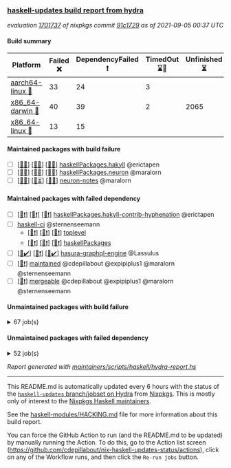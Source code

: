 ### [haskell-updates build report from hydra](https://hydra.nixos.org/jobset/nixpkgs/haskell-updates)
*evaluation [1701737](https://hydra.nixos.org/eval/1701737) of nixpkgs commit [91c1729](https://github.com/NixOS/nixpkgs/commits/91c17290edf2c292527f3d269242ea595fc93575) as of 2021-09-05 00:37 UTC*
#### Build summary

 | Platform | Failed :x: | DependencyFailed :heavy_exclamation_mark: | TimedOut :hourglass::no_entry_sign: | Unfinished :hourglass_flowing_sand: | Success :heavy_check_mark: | 
 | --- | --- | --- | --- | --- | --- | 
 | [aarch64-linux :iphone:](https://hydra.nixos.org/eval/1701737?filter=.aarch64-linux) | 33 | 24 | 3 |  | 6678 | 
 | [x86_64-darwin :apple:](https://hydra.nixos.org/eval/1701737?filter=.x86_64-darwin) | 40 | 39 | 2 | 2065 | 4569 | 
 | [x86_64-linux :penguin:](https://hydra.nixos.org/eval/1701737?filter=.x86_64-linux) | 13 | 15 |  |  | 6752 | 
#### Maintained packages with build failure
- [ ] [[:iphone::x:]](https://hydra.nixos.org/build/151980763) [[:apple::x:]](https://hydra.nixos.org/build/151973816) [[:penguin::x:]](https://hydra.nixos.org/build/151969840) [haskellPackages.hakyll](https://hydra.nixos.org/eval/1701737?filter=haskellPackages.hakyll) @erictapen
- [ ] [[:iphone::x:]](https://hydra.nixos.org/build/151975102) [[:apple::x:]](https://hydra.nixos.org/build/151976582) [[:penguin::x:]](https://hydra.nixos.org/build/151977974) [haskellPackages.neuron](https://hydra.nixos.org/eval/1701737?filter=haskellPackages.neuron) @maralorn
- [ ] [[:iphone::x:]](https://hydra.nixos.org/build/151972844) [[:apple::hourglass_flowing_sand:]](https://hydra.nixos.org/build/151979027) [[:penguin::x:]](https://hydra.nixos.org/build/151976921) [neuron-notes](https://hydra.nixos.org/eval/1701737?filter=neuron-notes) @maralorn
#### Maintained packages with failed dependency
- [ ] [[:iphone::heavy_exclamation_mark:]](https://hydra.nixos.org/build/151973176) [[:apple::heavy_exclamation_mark:]](https://hydra.nixos.org/build/151972825) [[:penguin::heavy_exclamation_mark:]](https://hydra.nixos.org/build/151969800) [haskellPackages.hakyll-contrib-hyphenation](https://hydra.nixos.org/eval/1701737?filter=haskellPackages.hakyll-contrib-hyphenation) @erictapen
- [ ] [haskell-ci](https://hydra.nixos.org/eval/1701737?filter=haskell-ci) @sternenseemann
  - [[:iphone::heavy_exclamation_mark:]](https://hydra.nixos.org/build/151973210) [[:apple::heavy_exclamation_mark:]](https://hydra.nixos.org/build/151972731) [[:penguin::heavy_exclamation_mark:]](https://hydra.nixos.org/build/151971826) [toplevel](https://hydra.nixos.org/eval/1701737?filter=haskell-ci)
  - [[:iphone::heavy_exclamation_mark:]](https://hydra.nixos.org/build/151977061) [[:apple::heavy_exclamation_mark:]](https://hydra.nixos.org/build/151976602) [[:penguin::heavy_exclamation_mark:]](https://hydra.nixos.org/build/151971876) [haskellPackages](https://hydra.nixos.org/eval/1701737?filter=haskellPackages.haskell-ci)
- [ ] [[:iphone::heavy_check_mark:]](https://hydra.nixos.org/build/151976351) [[:apple::heavy_exclamation_mark:]](https://hydra.nixos.org/build/151981319) [[:penguin::heavy_check_mark:]](https://hydra.nixos.org/build/151970010) [hasura-graphql-engine](https://hydra.nixos.org/eval/1701737?filter=hasura-graphql-engine) @Lassulus
- [ ] [[:penguin::heavy_exclamation_mark:]](https://hydra.nixos.org/build/151970798) [maintained](https://hydra.nixos.org/eval/1701737?filter=maintained) @cdepillabout @expipiplus1 @maralorn @sternenseemann
- [ ] [[:penguin::heavy_exclamation_mark:]](https://hydra.nixos.org/build/151972528) [mergeable](https://hydra.nixos.org/eval/1701737?filter=mergeable) @cdepillabout @expipiplus1 @maralorn @sternenseemann
#### Unmaintained packages with build failure
<details><summary>67 job(s) </summary>

- [ ] [[:iphone::x:]](https://hydra.nixos.org/build/151723150) [[:apple::heavy_check_mark:]](https://hydra.nixos.org/build/151731482) [[:penguin::heavy_check_mark:]](https://hydra.nixos.org/build/151717379) [haskellPackages.HsASA](https://hydra.nixos.org/eval/1701737?filter=haskellPackages.HsASA) 
- [ ] [[:iphone::x:]](https://hydra.nixos.org/build/151977145) [[:apple::heavy_check_mark:]](https://hydra.nixos.org/build/151972644) [[:penguin::heavy_check_mark:]](https://hydra.nixos.org/build/151969295) [haskellPackages.OrderedBits](https://hydra.nixos.org/eval/1701737?filter=haskellPackages.OrderedBits) 
- [ ] [[:iphone::x:]](https://hydra.nixos.org/build/151969384) [[:apple::heavy_check_mark:]](https://hydra.nixos.org/build/151970002) [[:penguin::heavy_check_mark:]](https://hydra.nixos.org/build/151972848) [haskellPackages.accelerate-llvm](https://hydra.nixos.org/eval/1701737?filter=haskellPackages.accelerate-llvm) 
- [ ] [[:iphone::x:]](https://hydra.nixos.org/build/151969893) [[:apple::x:]](https://hydra.nixos.org/build/151975017) [[:penguin::x:]](https://hydra.nixos.org/build/151973829) [haskellPackages.cabal-install-parsers](https://hydra.nixos.org/eval/1701737?filter=haskellPackages.cabal-install-parsers) 
- [ ] [[:iphone::x:]](https://hydra.nixos.org/build/151975782) [[:apple::hourglass_flowing_sand:]](https://hydra.nixos.org/build/151975423) [[:penguin::heavy_check_mark:]](https://hydra.nixos.org/build/151977034) [haskellPackages.cdar-mBound](https://hydra.nixos.org/eval/1701737?filter=haskellPackages.cdar-mBound) 
- [ ] [[:iphone::heavy_check_mark:]](https://hydra.nixos.org/build/151717421) [[:apple::x:]](https://hydra.nixos.org/build/151730444) [[:penguin::heavy_check_mark:]](https://hydra.nixos.org/build/151719104) [haskellPackages.chiphunk](https://hydra.nixos.org/eval/1701737?filter=haskellPackages.chiphunk) 
- [ ] [[:iphone::heavy_check_mark:]](https://hydra.nixos.org/build/151970661) [[:apple::x:]](https://hydra.nixos.org/build/151977550) [[:penguin::heavy_check_mark:]](https://hydra.nixos.org/build/151978850) [haskellPackages.di-core](https://hydra.nixos.org/eval/1701737?filter=haskellPackages.di-core) 
- [ ] [[:iphone::heavy_check_mark:]](https://hydra.nixos.org/build/151724586) [[:apple::x:]](https://hydra.nixos.org/build/151715416) [[:penguin::heavy_check_mark:]](https://hydra.nixos.org/build/151723716) [haskellPackages.discount](https://hydra.nixos.org/eval/1701737?filter=haskellPackages.discount) 
- [ ] [[:iphone::heavy_check_mark:]](https://hydra.nixos.org/build/151722308) [[:apple::x:]](https://hydra.nixos.org/build/151717848) [[:penguin::heavy_check_mark:]](https://hydra.nixos.org/build/151715159) [haskellPackages.diskhash](https://hydra.nixos.org/eval/1701737?filter=haskellPackages.diskhash) 
- [ ] [[:iphone::x:]](https://hydra.nixos.org/build/151979155) [[:apple::heavy_check_mark:]](https://hydra.nixos.org/build/151970909) [[:penguin::heavy_check_mark:]](https://hydra.nixos.org/build/151979923) [haskellPackages.dormouse-uri](https://hydra.nixos.org/eval/1701737?filter=haskellPackages.dormouse-uri) 
- [ ] [[:iphone::x:]](https://hydra.nixos.org/build/151719661) [[:apple::x:]](https://hydra.nixos.org/build/151735374) [[:penguin::heavy_check_mark:]](https://hydra.nixos.org/build/151725956) [haskellPackages.easytensor](https://hydra.nixos.org/eval/1701737?filter=haskellPackages.easytensor) 
- [ ] [[:iphone::heavy_check_mark:]](https://hydra.nixos.org/build/151971010) [[:apple::x:]](https://hydra.nixos.org/build/151973397) [[:penguin::heavy_check_mark:]](https://hydra.nixos.org/build/151971340) [haskellPackages.exinst](https://hydra.nixos.org/eval/1701737?filter=haskellPackages.exinst) 
- [ ] [[:iphone::heavy_check_mark:]](https://hydra.nixos.org/build/151730435) [[:apple::x:]](https://hydra.nixos.org/build/151723038) [[:penguin::heavy_check_mark:]](https://hydra.nixos.org/build/151729481) [haskellPackages.float128](https://hydra.nixos.org/eval/1701737?filter=haskellPackages.float128) 
- [ ] [[:iphone::x:]](https://hydra.nixos.org/build/151727007) [[:apple::heavy_check_mark:]](https://hydra.nixos.org/build/151722041) [[:penguin::heavy_check_mark:]](https://hydra.nixos.org/build/151715089) [haskellPackages.freetype2](https://hydra.nixos.org/eval/1701737?filter=haskellPackages.freetype2) 
- [ ] [[:iphone::x:]](https://hydra.nixos.org/build/151978239) [[:apple::x:]](https://hydra.nixos.org/build/151971139) [[:penguin::x:]](https://hydra.nixos.org/build/151979662) [haskellPackages.ghc-bignum-orphans](https://hydra.nixos.org/eval/1701737?filter=haskellPackages.ghc-bignum-orphans) 
- [ ] [[:iphone::heavy_check_mark:]](https://hydra.nixos.org/build/151976880) [[:apple::x:]](https://hydra.nixos.org/build/151972043) [[:penguin::heavy_check_mark:]](https://hydra.nixos.org/build/151975031) [haskellPackages.gi-gdkx11](https://hydra.nixos.org/eval/1701737?filter=haskellPackages.gi-gdkx11) 
- [ ] [[:iphone::x:]](https://hydra.nixos.org/build/151727306) [[:penguin::heavy_check_mark:]](https://hydra.nixos.org/build/151724718) [haskellPackages.gnome-keyring](https://hydra.nixos.org/eval/1701737?filter=haskellPackages.gnome-keyring) 
- [ ] [[:iphone::heavy_check_mark:]](https://hydra.nixos.org/build/151975380) [[:apple::x:]](https://hydra.nixos.org/build/151969843) [[:penguin::heavy_check_mark:]](https://hydra.nixos.org/build/151974103) [haskellPackages.gtk-traymanager](https://hydra.nixos.org/eval/1701737?filter=haskellPackages.gtk-traymanager) 
- [ ] [hadolint](https://hydra.nixos.org/eval/1701737?filter=hadolint) 
  - [[:iphone::x:]](https://hydra.nixos.org/build/151972323) [[:apple::hourglass_flowing_sand:]](https://hydra.nixos.org/build/151978476) [[:penguin::x:]](https://hydra.nixos.org/build/151976740) [toplevel](https://hydra.nixos.org/eval/1701737?filter=hadolint)
  - [[:iphone::x:]](https://hydra.nixos.org/build/151978232) [[:apple::hourglass_flowing_sand:]](https://hydra.nixos.org/build/151979483) [[:penguin::x:]](https://hydra.nixos.org/build/151972718) [haskellPackages](https://hydra.nixos.org/eval/1701737?filter=haskellPackages.hadolint)
- [ ] [[:iphone::heavy_check_mark:]](https://hydra.nixos.org/build/151731730) [[:apple::x:]](https://hydra.nixos.org/build/151732645) [[:penguin::heavy_check_mark:]](https://hydra.nixos.org/build/151719690) [haskellPackages.hamid](https://hydra.nixos.org/eval/1701737?filter=haskellPackages.hamid) 
- [ ] [[:iphone::heavy_check_mark:]](https://hydra.nixos.org/build/151725530) [[:apple::x:]](https://hydra.nixos.org/build/151724884) [[:penguin::heavy_check_mark:]](https://hydra.nixos.org/build/151728947) [haskellPackages.hid](https://hydra.nixos.org/eval/1701737?filter=haskellPackages.hid) 
- [ ] [[:iphone::heavy_check_mark:]](https://hydra.nixos.org/build/151970843) [[:apple::x:]](https://hydra.nixos.org/build/151970936) [[:penguin::heavy_check_mark:]](https://hydra.nixos.org/build/151970616) [haskellPackages.higher-leveldb](https://hydra.nixos.org/eval/1701737?filter=haskellPackages.higher-leveldb) 
- [ ] [[:iphone::heavy_check_mark:]](https://hydra.nixos.org/build/151979195) [[:apple::x:]](https://hydra.nixos.org/build/151972376) [[:penguin::heavy_check_mark:]](https://hydra.nixos.org/build/151972836) [haskellPackages.highlight](https://hydra.nixos.org/eval/1701737?filter=haskellPackages.highlight) 
- [ ] [[:iphone::heavy_check_mark:]](https://hydra.nixos.org/build/151731650) [[:apple::x:]](https://hydra.nixos.org/build/151721565) [[:penguin::heavy_check_mark:]](https://hydra.nixos.org/build/151730119) [haskellPackages.hmidi](https://hydra.nixos.org/eval/1701737?filter=haskellPackages.hmidi) 
- [ ] [[:iphone::x:]](https://hydra.nixos.org/build/151977042) [[:apple::hourglass_flowing_sand:]](https://hydra.nixos.org/build/151977399) [[:penguin::heavy_check_mark:]](https://hydra.nixos.org/build/151976638) [haskellPackages.hq](https://hydra.nixos.org/eval/1701737?filter=haskellPackages.hq) 
- [ ] [[:iphone::heavy_check_mark:]](https://hydra.nixos.org/build/151730025) [[:apple::x:]](https://hydra.nixos.org/build/151733963) [[:penguin::heavy_check_mark:]](https://hydra.nixos.org/build/151718516) [haskellPackages.hsshellscript](https://hydra.nixos.org/eval/1701737?filter=haskellPackages.hsshellscript) 
- [ ] [[:iphone::heavy_check_mark:]](https://hydra.nixos.org/build/151731588) [[:apple::x:]](https://hydra.nixos.org/build/151727903) [[:penguin::heavy_check_mark:]](https://hydra.nixos.org/build/151734139) [haskellPackages.hssourceinfo](https://hydra.nixos.org/eval/1701737?filter=haskellPackages.hssourceinfo) 
- [ ] [[:iphone::heavy_check_mark:]](https://hydra.nixos.org/build/151730332) [[:apple::x:]](https://hydra.nixos.org/build/151718342) [[:penguin::heavy_check_mark:]](https://hydra.nixos.org/build/151718449) [haskellPackages.huckleberry](https://hydra.nixos.org/eval/1701737?filter=haskellPackages.huckleberry) 
- [ ] [[:iphone::heavy_check_mark:]](https://hydra.nixos.org/build/151720909) [[:apple::x:]](https://hydra.nixos.org/build/151722888) [[:penguin::heavy_check_mark:]](https://hydra.nixos.org/build/151715932) [haskellPackages.keep-alive](https://hydra.nixos.org/eval/1701737?filter=haskellPackages.keep-alive) 
- [ ] [[:iphone::x:]](https://hydra.nixos.org/build/151978540) [[:apple::hourglass_flowing_sand:]](https://hydra.nixos.org/build/151972991) [[:penguin::x:]](https://hydra.nixos.org/build/151969404) [haskellPackages.kubernetes-client](https://hydra.nixos.org/eval/1701737?filter=haskellPackages.kubernetes-client) 
- [ ] [[:iphone::x:]](https://hydra.nixos.org/build/151975315) [[:apple::hourglass_flowing_sand:]](https://hydra.nixos.org/build/151978798) [[:penguin::x:]](https://hydra.nixos.org/build/151979860) [haskellPackages.lazify](https://hydra.nixos.org/eval/1701737?filter=haskellPackages.lazify) 
- [ ] [[:iphone::x:]](https://hydra.nixos.org/build/151734395) [[:apple::heavy_check_mark:]](https://hydra.nixos.org/build/151731771) [[:penguin::heavy_check_mark:]](https://hydra.nixos.org/build/151722294) [haskellPackages.libBF](https://hydra.nixos.org/eval/1701737?filter=haskellPackages.libBF) 
- [ ] [[:iphone::x:]](https://hydra.nixos.org/build/151721890) [[:apple::heavy_check_mark:]](https://hydra.nixos.org/build/151717720) [[:penguin::heavy_check_mark:]](https://hydra.nixos.org/build/151715215) [haskellPackages.long-double](https://hydra.nixos.org/eval/1701737?filter=haskellPackages.long-double) 
- [ ] [[:iphone::heavy_check_mark:]](https://hydra.nixos.org/build/151981058) [[:apple::x:]](https://hydra.nixos.org/build/151971551) [[:penguin::heavy_check_mark:]](https://hydra.nixos.org/build/151971971) [haskellPackages.mediawiki2latex](https://hydra.nixos.org/eval/1701737?filter=haskellPackages.mediawiki2latex) 
- [ ] [[:iphone::heavy_check_mark:]](https://hydra.nixos.org/build/151973124) [[:apple::x:]](https://hydra.nixos.org/build/151972400) [[:penguin::heavy_check_mark:]](https://hydra.nixos.org/build/151974760) [haskellPackages.mercury-api](https://hydra.nixos.org/eval/1701737?filter=haskellPackages.mercury-api) 
- [ ] [[:iphone::x:]](https://hydra.nixos.org/build/151972925) [[:apple::hourglass_flowing_sand:]](https://hydra.nixos.org/build/151977222) [[:penguin::x:]](https://hydra.nixos.org/build/151975298) [haskellPackages.monus-weighted-search](https://hydra.nixos.org/eval/1701737?filter=haskellPackages.monus-weighted-search) 
- [ ] [[:iphone::heavy_check_mark:]](https://hydra.nixos.org/build/151732196) [[:apple::x:]](https://hydra.nixos.org/build/151725784) [[:penguin::heavy_check_mark:]](https://hydra.nixos.org/build/151731126) [haskellPackages.nano-cryptr](https://hydra.nixos.org/eval/1701737?filter=haskellPackages.nano-cryptr) 
- [ ] [[:iphone::x:]](https://hydra.nixos.org/build/151973182) [[:apple::hourglass_flowing_sand:]](https://hydra.nixos.org/build/151977911) [[:penguin::x:]](https://hydra.nixos.org/build/151969594) [haskellPackages.nanovg-simple](https://hydra.nixos.org/eval/1701737?filter=haskellPackages.nanovg-simple) 
- [ ] [[:iphone::x:]](https://hydra.nixos.org/build/151979994) [[:apple::heavy_check_mark:]](https://hydra.nixos.org/build/151980460) [[:penguin::heavy_check_mark:]](https://hydra.nixos.org/build/151974622) [haskellPackages.nlopt-haskell](https://hydra.nixos.org/eval/1701737?filter=haskellPackages.nlopt-haskell) 
- [ ] [[:iphone::heavy_check_mark:]](https://hydra.nixos.org/build/151975835) [[:apple::x:]](https://hydra.nixos.org/build/151980894) [[:penguin::heavy_check_mark:]](https://hydra.nixos.org/build/151980812) [haskellPackages.opencv](https://hydra.nixos.org/eval/1701737?filter=haskellPackages.opencv) 
- [ ] [[:iphone::x:]](https://hydra.nixos.org/build/151978749) [[:apple::hourglass_flowing_sand:]](https://hydra.nixos.org/build/151978891) [[:penguin::x:]](https://hydra.nixos.org/build/151978132) [haskellPackages.phonetic-languages-plus](https://hydra.nixos.org/eval/1701737?filter=haskellPackages.phonetic-languages-plus) 
- [ ] [[:iphone::x:]](https://hydra.nixos.org/build/151977152) [[:apple::hourglass_flowing_sand:]](https://hydra.nixos.org/build/151980270) [[:penguin::x:]](https://hydra.nixos.org/build/151974854) [haskellPackages.phonetic-languages-ukrainian-array](https://hydra.nixos.org/eval/1701737?filter=haskellPackages.phonetic-languages-ukrainian-array) 
- [ ] [[:iphone::x:]](https://hydra.nixos.org/build/151717765) [[:apple::heavy_check_mark:]](https://hydra.nixos.org/build/151718317) [[:penguin::heavy_check_mark:]](https://hydra.nixos.org/build/151717284) [haskellPackages.picosat](https://hydra.nixos.org/eval/1701737?filter=haskellPackages.picosat) 
- [ ] [[:iphone::x:]](https://hydra.nixos.org/build/151974046) [[:apple::hourglass_flowing_sand:]](https://hydra.nixos.org/build/151979706) [[:penguin::heavy_check_mark:]](https://hydra.nixos.org/build/151980242) [haskellPackages.poker](https://hydra.nixos.org/eval/1701737?filter=haskellPackages.poker) 
- [ ] [[:iphone::heavy_check_mark:]](https://hydra.nixos.org/build/151976179) [[:apple::x:]](https://hydra.nixos.org/build/151969700) [[:penguin::heavy_check_mark:]](https://hydra.nixos.org/build/151970302) [haskellPackages.posix-socket](https://hydra.nixos.org/eval/1701737?filter=haskellPackages.posix-socket) 
- [ ] [[:iphone::heavy_check_mark:]](https://hydra.nixos.org/build/151721148) [[:apple::x:]](https://hydra.nixos.org/build/151726103) [[:penguin::heavy_check_mark:]](https://hydra.nixos.org/build/151731334) [haskellPackages.posix-timer](https://hydra.nixos.org/eval/1701737?filter=haskellPackages.posix-timer) 
- [ ] [[:iphone::heavy_check_mark:]](https://hydra.nixos.org/build/151722804) [[:apple::x:]](https://hydra.nixos.org/build/151728692) [[:penguin::heavy_check_mark:]](https://hydra.nixos.org/build/151720773) [haskellPackages.pthread](https://hydra.nixos.org/eval/1701737?filter=haskellPackages.pthread) 
- [ ] [[:iphone::x:]](https://hydra.nixos.org/build/151980923) [[:apple::hourglass_flowing_sand:]](https://hydra.nixos.org/build/151975807) [[:penguin::heavy_check_mark:]](https://hydra.nixos.org/build/151977182) [haskellPackages.ptr-poker](https://hydra.nixos.org/eval/1701737?filter=haskellPackages.ptr-poker) 
- [ ] [[:iphone::heavy_check_mark:]](https://hydra.nixos.org/build/151733838) [[:apple::x:]](https://hydra.nixos.org/build/151720401) [[:penguin::heavy_check_mark:]](https://hydra.nixos.org/build/151727935) [haskellPackages.sdp](https://hydra.nixos.org/eval/1701737?filter=haskellPackages.sdp) 
- [ ] [[:iphone::heavy_check_mark:]](https://hydra.nixos.org/build/151716733) [[:apple::x:]](https://hydra.nixos.org/build/151724083) [[:penguin::heavy_check_mark:]](https://hydra.nixos.org/build/151731829) [haskellPackages.select](https://hydra.nixos.org/eval/1701737?filter=haskellPackages.select) 
- [ ] [[:iphone::heavy_check_mark:]](https://hydra.nixos.org/build/151722023) [[:apple::x:]](https://hydra.nixos.org/build/151725640) [[:penguin::heavy_check_mark:]](https://hydra.nixos.org/build/151721209) [haskellPackages.shared-memory](https://hydra.nixos.org/eval/1701737?filter=haskellPackages.shared-memory) 
- [ ] [[:iphone::x:]](https://hydra.nixos.org/build/151724291) [[:apple::heavy_check_mark:]](https://hydra.nixos.org/build/151730287) [[:penguin::heavy_check_mark:]](https://hydra.nixos.org/build/151725543) [haskellPackages.stm-queue](https://hydra.nixos.org/eval/1701737?filter=haskellPackages.stm-queue) 
- [ ] [[:iphone::heavy_check_mark:]](https://hydra.nixos.org/build/151718182) [[:apple::x:]](https://hydra.nixos.org/build/151734484) [[:penguin::heavy_check_mark:]](https://hydra.nixos.org/build/151722691) [haskellPackages.sysinfo](https://hydra.nixos.org/eval/1701737?filter=haskellPackages.sysinfo) 
- [ ] [[:iphone::heavy_check_mark:]](https://hydra.nixos.org/build/151978095) [[:apple::x:]](https://hydra.nixos.org/build/151972473) [[:penguin::heavy_check_mark:]](https://hydra.nixos.org/build/151970269) [haskellPackages.thyme](https://hydra.nixos.org/eval/1701737?filter=haskellPackages.thyme) 
- [ ] [[:iphone::x:]](https://hydra.nixos.org/build/151978179) [[:apple::heavy_check_mark:]](https://hydra.nixos.org/build/151978149) [[:penguin::heavy_check_mark:]](https://hydra.nixos.org/build/151980972) [haskellPackages.type-natural](https://hydra.nixos.org/eval/1701737?filter=haskellPackages.type-natural) 
- [ ] [[:iphone::heavy_check_mark:]](https://hydra.nixos.org/build/151972227) [[:apple::x:]](https://hydra.nixos.org/build/151973392) [[:penguin::heavy_check_mark:]](https://hydra.nixos.org/build/151980864) [haskellPackages.tz](https://hydra.nixos.org/eval/1701737?filter=haskellPackages.tz) 
- [ ] [[:iphone::x:]](https://hydra.nixos.org/build/151726243) [[:apple::heavy_check_mark:]](https://hydra.nixos.org/build/151732370) [[:penguin::heavy_check_mark:]](https://hydra.nixos.org/build/151715865) [haskellPackages.unicode-properties](https://hydra.nixos.org/eval/1701737?filter=haskellPackages.unicode-properties) 
- [ ] [[:iphone::x:]](https://hydra.nixos.org/build/151974275) [[:apple::hourglass_flowing_sand:]](https://hydra.nixos.org/build/151975907) [[:penguin::x:]](https://hydra.nixos.org/build/151970359) [haskellPackages.wgpu-hs](https://hydra.nixos.org/eval/1701737?filter=haskellPackages.wgpu-hs) 
- [ ] [[:iphone::x:]](https://hydra.nixos.org/build/151730218) [[:apple::heavy_check_mark:]](https://hydra.nixos.org/build/151734842) [[:penguin::heavy_check_mark:]](https://hydra.nixos.org/build/151725675) [haskellPackages.wiringPi](https://hydra.nixos.org/eval/1701737?filter=haskellPackages.wiringPi) 
- [ ] [[:iphone::heavy_check_mark:]](https://hydra.nixos.org/build/151728215) [[:apple::x:]](https://hydra.nixos.org/build/151728055) [[:penguin::heavy_check_mark:]](https://hydra.nixos.org/build/151718500) [tests.haskell.writers](https://hydra.nixos.org/eval/1701737?filter=tests.haskell.writers) 
- [ ] [[:iphone::x:]](https://hydra.nixos.org/build/151976297) [[:apple::hourglass_flowing_sand:]](https://hydra.nixos.org/build/151972915) [[:penguin::heavy_check_mark:]](https://hydra.nixos.org/build/151970111) [haskellPackages.x86-64bit](https://hydra.nixos.org/eval/1701737?filter=haskellPackages.x86-64bit) 
- [ ] [[:iphone::heavy_check_mark:]](https://hydra.nixos.org/build/151726806) [[:apple::x:]](https://hydra.nixos.org/build/151718927) [[:penguin::heavy_check_mark:]](https://hydra.nixos.org/build/151717638) [haskellPackages.xmonad-utils](https://hydra.nixos.org/eval/1701737?filter=haskellPackages.xmonad-utils) 
- [ ] [[:iphone::heavy_check_mark:]](https://hydra.nixos.org/build/151723111) [[:apple::x:]](https://hydra.nixos.org/build/151731162) [[:penguin::heavy_check_mark:]](https://hydra.nixos.org/build/151734781) [haskellPackages.yoga](https://hydra.nixos.org/eval/1701737?filter=haskellPackages.yoga) 
- [ ] [[:iphone::heavy_check_mark:]](https://hydra.nixos.org/build/151725271) [[:apple::x:]](https://hydra.nixos.org/build/151727468) [[:penguin::heavy_check_mark:]](https://hydra.nixos.org/build/151723906) [haskellPackages.zot](https://hydra.nixos.org/eval/1701737?filter=haskellPackages.zot) 
- [ ] [[:iphone::heavy_check_mark:]](https://hydra.nixos.org/build/151731820) [[:apple::x:]](https://hydra.nixos.org/build/151720934) [[:penguin::heavy_check_mark:]](https://hydra.nixos.org/build/151731961) [haskellPackages.zxcvbn-c](https://hydra.nixos.org/eval/1701737?filter=haskellPackages.zxcvbn-c) 
</details>

#### Unmaintained packages with failed dependency
<details><summary>52 job(s) </summary>

- [ ] [[:iphone::heavy_exclamation_mark:]](https://hydra.nixos.org/build/151976218) [[:apple::heavy_check_mark:]](https://hydra.nixos.org/build/151971399) [[:penguin::heavy_check_mark:]](https://hydra.nixos.org/build/151973075) [haskellPackages.PrimitiveArray](https://hydra.nixos.org/eval/1701737?filter=haskellPackages.PrimitiveArray) 
- [ ] [[:iphone::heavy_check_mark:]](https://hydra.nixos.org/build/151977422) [[:apple::heavy_exclamation_mark:]](https://hydra.nixos.org/build/151970216) [[:penguin::heavy_check_mark:]](https://hydra.nixos.org/build/151979268) [haskellPackages.antiope-es](https://hydra.nixos.org/eval/1701737?filter=haskellPackages.antiope-es) 
- [ ] [[:iphone::heavy_check_mark:]](https://hydra.nixos.org/build/151978815) [[:apple::heavy_exclamation_mark:]](https://hydra.nixos.org/build/151979343) [[:penguin::heavy_check_mark:]](https://hydra.nixos.org/build/151980921) [haskellPackages.di](https://hydra.nixos.org/eval/1701737?filter=haskellPackages.di) 
- [ ] [[:iphone::heavy_check_mark:]](https://hydra.nixos.org/build/151972119) [[:apple::heavy_exclamation_mark:]](https://hydra.nixos.org/build/151973335) [[:penguin::heavy_check_mark:]](https://hydra.nixos.org/build/151972267) [haskellPackages.di-df1](https://hydra.nixos.org/eval/1701737?filter=haskellPackages.di-df1) 
- [ ] [[:iphone::heavy_check_mark:]](https://hydra.nixos.org/build/151976403) [[:apple::heavy_exclamation_mark:]](https://hydra.nixos.org/build/151969531) [[:penguin::heavy_check_mark:]](https://hydra.nixos.org/build/151975800) [haskellPackages.di-handle](https://hydra.nixos.org/eval/1701737?filter=haskellPackages.di-handle) 
- [ ] [[:iphone::heavy_check_mark:]](https://hydra.nixos.org/build/151976595) [[:apple::heavy_exclamation_mark:]](https://hydra.nixos.org/build/151974573) [[:penguin::heavy_check_mark:]](https://hydra.nixos.org/build/151969665) [haskellPackages.di-monad](https://hydra.nixos.org/eval/1701737?filter=haskellPackages.di-monad) 
- [ ] [[:iphone::heavy_exclamation_mark:]](https://hydra.nixos.org/build/151973594) [[:apple::hourglass_flowing_sand:]](https://hydra.nixos.org/build/151973147) [[:penguin::heavy_check_mark:]](https://hydra.nixos.org/build/151979342) [haskellPackages.dormouse-client](https://hydra.nixos.org/eval/1701737?filter=haskellPackages.dormouse-client) 
- [ ] [[:iphone::heavy_exclamation_mark:]](https://hydra.nixos.org/build/151716478) [[:apple::heavy_exclamation_mark:]](https://hydra.nixos.org/build/151719950) [[:penguin::heavy_check_mark:]](https://hydra.nixos.org/build/151728138) [haskellPackages.easytensor-vulkan](https://hydra.nixos.org/eval/1701737?filter=haskellPackages.easytensor-vulkan) 
- [ ] [[:iphone::heavy_check_mark:]](https://hydra.nixos.org/build/151979510) [[:apple::heavy_exclamation_mark:]](https://hydra.nixos.org/build/151976298) [[:penguin::heavy_check_mark:]](https://hydra.nixos.org/build/151975547) [haskellPackages.exinst-aeson](https://hydra.nixos.org/eval/1701737?filter=haskellPackages.exinst-aeson) 
- [ ] [[:iphone::heavy_check_mark:]](https://hydra.nixos.org/build/151980618) [[:apple::heavy_exclamation_mark:]](https://hydra.nixos.org/build/151980660) [[:penguin::heavy_check_mark:]](https://hydra.nixos.org/build/151973595) [haskellPackages.exinst-bytes](https://hydra.nixos.org/eval/1701737?filter=haskellPackages.exinst-bytes) 
- [ ] [[:iphone::heavy_check_mark:]](https://hydra.nixos.org/build/151972481) [[:apple::heavy_exclamation_mark:]](https://hydra.nixos.org/build/151977737) [[:penguin::heavy_check_mark:]](https://hydra.nixos.org/build/151981201) [haskellPackages.exinst-cereal](https://hydra.nixos.org/eval/1701737?filter=haskellPackages.exinst-cereal) 
- [ ] [[:iphone::heavy_check_mark:]](https://hydra.nixos.org/build/151979327) [[:apple::heavy_exclamation_mark:]](https://hydra.nixos.org/build/151972595) [[:penguin::heavy_check_mark:]](https://hydra.nixos.org/build/151979405) [haskellPackages.exinst-serialise](https://hydra.nixos.org/eval/1701737?filter=haskellPackages.exinst-serialise) 
- [ ] [[:iphone::heavy_check_mark:]](https://hydra.nixos.org/build/151976711) [[:apple::heavy_exclamation_mark:]](https://hydra.nixos.org/build/151976239) [[:penguin::heavy_check_mark:]](https://hydra.nixos.org/build/151980015) [haskellPackages.fastparser](https://hydra.nixos.org/eval/1701737?filter=haskellPackages.fastparser) 
- [ ] [[:iphone::heavy_exclamation_mark:]](https://hydra.nixos.org/build/151980390) [[:apple::heavy_exclamation_mark:]](https://hydra.nixos.org/build/151969549) [[:penguin::heavy_exclamation_mark:]](https://hydra.nixos.org/build/151972859) [haskellPackages.hakyll-alectryon](https://hydra.nixos.org/eval/1701737?filter=haskellPackages.hakyll-alectryon) 
- [ ] [[:iphone::heavy_exclamation_mark:]](https://hydra.nixos.org/build/151977265) [[:apple::heavy_exclamation_mark:]](https://hydra.nixos.org/build/151974467) [[:penguin::heavy_exclamation_mark:]](https://hydra.nixos.org/build/151979174) [haskellPackages.hakyll-favicon](https://hydra.nixos.org/eval/1701737?filter=haskellPackages.hakyll-favicon) 
- [ ] [[:iphone::heavy_exclamation_mark:]](https://hydra.nixos.org/build/151971257) [[:apple::heavy_exclamation_mark:]](https://hydra.nixos.org/build/151975290) [[:penguin::heavy_exclamation_mark:]](https://hydra.nixos.org/build/151972769) [haskellPackages.hakyll-filestore](https://hydra.nixos.org/eval/1701737?filter=haskellPackages.hakyll-filestore) 
- [ ] [[:iphone::heavy_exclamation_mark:]](https://hydra.nixos.org/build/151971725) [[:apple::heavy_exclamation_mark:]](https://hydra.nixos.org/build/151975828) [[:penguin::heavy_exclamation_mark:]](https://hydra.nixos.org/build/151978285) [haskellPackages.hakyll-images](https://hydra.nixos.org/eval/1701737?filter=haskellPackages.hakyll-images) 
- [ ] [[:iphone::heavy_exclamation_mark:]](https://hydra.nixos.org/build/151981174) [[:apple::heavy_exclamation_mark:]](https://hydra.nixos.org/build/151978561) [[:penguin::heavy_exclamation_mark:]](https://hydra.nixos.org/build/151978301) [haskellPackages.hakyll-sass](https://hydra.nixos.org/eval/1701737?filter=haskellPackages.hakyll-sass) 
- [ ] [[:iphone::heavy_exclamation_mark:]](https://hydra.nixos.org/build/151975209) [[:apple::heavy_exclamation_mark:]](https://hydra.nixos.org/build/151971558) [[:penguin::heavy_exclamation_mark:]](https://hydra.nixos.org/build/151974754) [haskellPackages.hakyll-shakespeare](https://hydra.nixos.org/eval/1701737?filter=haskellPackages.hakyll-shakespeare) 
- [ ] [[:iphone::heavy_exclamation_mark:]](https://hydra.nixos.org/build/151977613) [[:apple::heavy_check_mark:]](https://hydra.nixos.org/build/151969737) [[:penguin::heavy_check_mark:]](https://hydra.nixos.org/build/151969391) [haskellPackages.hmatrix-nlopt](https://hydra.nixos.org/eval/1701737?filter=haskellPackages.hmatrix-nlopt) 
- [ ] [[:iphone::heavy_exclamation_mark:]](https://hydra.nixos.org/build/151971298) [[:apple::hourglass_flowing_sand:]](https://hydra.nixos.org/build/151973065) [[:penguin::heavy_check_mark:]](https://hydra.nixos.org/build/151970976) [haskellPackages.jsonifier](https://hydra.nixos.org/eval/1701737?filter=haskellPackages.jsonifier) 
- [ ] [[:iphone::heavy_check_mark:]](https://hydra.nixos.org/build/151972997) [[:apple::heavy_exclamation_mark:]](https://hydra.nixos.org/build/151976566) [[:penguin::heavy_check_mark:]](https://hydra.nixos.org/build/151978752) [haskellPackages.keenser](https://hydra.nixos.org/eval/1701737?filter=haskellPackages.keenser) 
- [ ] [[:iphone::heavy_check_mark:]](https://hydra.nixos.org/build/151981103) [[:apple::heavy_exclamation_mark:]](https://hydra.nixos.org/build/151969351) [[:penguin::heavy_check_mark:]](https://hydra.nixos.org/build/151969457) [haskellPackages.moto](https://hydra.nixos.org/eval/1701737?filter=haskellPackages.moto) 
- [ ] [[:iphone::heavy_check_mark:]](https://hydra.nixos.org/build/151971745) [[:apple::heavy_exclamation_mark:]](https://hydra.nixos.org/build/151970354) [[:penguin::heavy_check_mark:]](https://hydra.nixos.org/build/151978844) [haskellPackages.opencv-extra](https://hydra.nixos.org/eval/1701737?filter=haskellPackages.opencv-extra) 
- [ ] [[:iphone::heavy_exclamation_mark:]](https://hydra.nixos.org/build/151981041) [[:apple::hourglass_flowing_sand:]](https://hydra.nixos.org/build/151972932) [[:penguin::heavy_check_mark:]](https://hydra.nixos.org/build/151981154) [haskellPackages.opentelemetry-extra](https://hydra.nixos.org/eval/1701737?filter=haskellPackages.opentelemetry-extra) 
- [ ] [[:iphone::heavy_exclamation_mark:]](https://hydra.nixos.org/build/151971534) [[:apple::hourglass_flowing_sand:]](https://hydra.nixos.org/build/151979689) [[:penguin::heavy_check_mark:]](https://hydra.nixos.org/build/151977987) [haskellPackages.opentelemetry-lightstep](https://hydra.nixos.org/eval/1701737?filter=haskellPackages.opentelemetry-lightstep) 
- [ ] [[:iphone::heavy_check_mark:]](https://hydra.nixos.org/build/151972386) [[:apple::heavy_exclamation_mark:]](https://hydra.nixos.org/build/151976407) [[:penguin::heavy_check_mark:]](https://hydra.nixos.org/build/151976534) [haskellPackages.orgmode-parse](https://hydra.nixos.org/eval/1701737?filter=haskellPackages.orgmode-parse) 
- [ ] [[:iphone::heavy_check_mark:]](https://hydra.nixos.org/build/151978249) [[:apple::heavy_exclamation_mark:]](https://hydra.nixos.org/build/151974556) [[:penguin::heavy_check_mark:]](https://hydra.nixos.org/build/151971598) [haskellPackages.orgstat](https://hydra.nixos.org/eval/1701737?filter=haskellPackages.orgstat) 
- [ ] [[:iphone::heavy_exclamation_mark:]](https://hydra.nixos.org/build/151977678) [[:apple::hourglass_flowing_sand:]](https://hydra.nixos.org/build/151980743) [[:penguin::heavy_exclamation_mark:]](https://hydra.nixos.org/build/151976318) [haskellPackages.phonetic-languages-general](https://hydra.nixos.org/eval/1701737?filter=haskellPackages.phonetic-languages-general) 
- [ ] [[:iphone::heavy_exclamation_mark:]](https://hydra.nixos.org/build/151979321) [[:apple::hourglass_flowing_sand:]](https://hydra.nixos.org/build/151979281) [[:penguin::heavy_exclamation_mark:]](https://hydra.nixos.org/build/151975646) [haskellPackages.phonetic-languages-simplified-examples-array](https://hydra.nixos.org/eval/1701737?filter=haskellPackages.phonetic-languages-simplified-examples-array) 
- [ ] [[:iphone::heavy_exclamation_mark:]](https://hydra.nixos.org/build/151980916) [[:apple::hourglass_flowing_sand:]](https://hydra.nixos.org/build/151976963) [[:penguin::heavy_exclamation_mark:]](https://hydra.nixos.org/build/151977675) [haskellPackages.phonetic-languages-simplified-examples-common](https://hydra.nixos.org/eval/1701737?filter=haskellPackages.phonetic-languages-simplified-examples-common) 
- [ ] [[:iphone::heavy_exclamation_mark:]](https://hydra.nixos.org/build/151976885) [[:apple::hourglass_flowing_sand:]](https://hydra.nixos.org/build/151972713) [[:penguin::heavy_exclamation_mark:]](https://hydra.nixos.org/build/151978847) [haskellPackages.phonetic-languages-simplified-generalized-examples-array](https://hydra.nixos.org/eval/1701737?filter=haskellPackages.phonetic-languages-simplified-generalized-examples-array) 
- [ ] [[:iphone::heavy_check_mark:]](https://hydra.nixos.org/build/151974831) [[:apple::heavy_exclamation_mark:]](https://hydra.nixos.org/build/151971173) [[:penguin::heavy_check_mark:]](https://hydra.nixos.org/build/151970860) [haskellPackages.postgresql-replicant](https://hydra.nixos.org/eval/1701737?filter=haskellPackages.postgresql-replicant) 
- [ ] [[:iphone::heavy_exclamation_mark:]](https://hydra.nixos.org/build/151980552) [[:apple::heavy_exclamation_mark:]](https://hydra.nixos.org/build/151978312) [[:penguin::heavy_exclamation_mark:]](https://hydra.nixos.org/build/151976067) [haskellPackages.prune-juice](https://hydra.nixos.org/eval/1701737?filter=haskellPackages.prune-juice) 
- [ ] [[:iphone::heavy_exclamation_mark:]](https://hydra.nixos.org/build/151734558) [[:apple::heavy_check_mark:]](https://hydra.nixos.org/build/151724149) [[:penguin::heavy_check_mark:]](https://hydra.nixos.org/build/151716937) [haskellPackages.rounded](https://hydra.nixos.org/eval/1701737?filter=haskellPackages.rounded) 
- [ ] [[:iphone::heavy_check_mark:]](https://hydra.nixos.org/build/151978384) [[:apple::heavy_exclamation_mark:]](https://hydra.nixos.org/build/151975211) [[:penguin::heavy_check_mark:]](https://hydra.nixos.org/build/151975959) [haskellPackages.scan-metadata](https://hydra.nixos.org/eval/1701737?filter=haskellPackages.scan-metadata) 
- [ ] [[:iphone::heavy_check_mark:]](https://hydra.nixos.org/build/151727772) [[:apple::heavy_exclamation_mark:]](https://hydra.nixos.org/build/151721656) [[:penguin::heavy_check_mark:]](https://hydra.nixos.org/build/151728845) [haskellPackages.sdp-binary](https://hydra.nixos.org/eval/1701737?filter=haskellPackages.sdp-binary) 
- [ ] [[:iphone::heavy_check_mark:]](https://hydra.nixos.org/build/151728702) [[:apple::heavy_exclamation_mark:]](https://hydra.nixos.org/build/151730103) [[:penguin::heavy_check_mark:]](https://hydra.nixos.org/build/151723086) [haskellPackages.sdp-deepseq](https://hydra.nixos.org/eval/1701737?filter=haskellPackages.sdp-deepseq) 
- [ ] [[:iphone::heavy_check_mark:]](https://hydra.nixos.org/build/151735154) [[:apple::heavy_exclamation_mark:]](https://hydra.nixos.org/build/151716421) [[:penguin::heavy_check_mark:]](https://hydra.nixos.org/build/151716900) [haskellPackages.sdp-hashable](https://hydra.nixos.org/eval/1701737?filter=haskellPackages.sdp-hashable) 
- [ ] [[:iphone::heavy_check_mark:]](https://hydra.nixos.org/build/151733600) [[:apple::heavy_exclamation_mark:]](https://hydra.nixos.org/build/151722095) [[:penguin::heavy_check_mark:]](https://hydra.nixos.org/build/151728973) [haskellPackages.sdp-io](https://hydra.nixos.org/eval/1701737?filter=haskellPackages.sdp-io) 
- [ ] [[:iphone::heavy_check_mark:]](https://hydra.nixos.org/build/151717062) [[:apple::heavy_exclamation_mark:]](https://hydra.nixos.org/build/151731094) [[:penguin::heavy_check_mark:]](https://hydra.nixos.org/build/151728805) [haskellPackages.sdp-quickcheck](https://hydra.nixos.org/eval/1701737?filter=haskellPackages.sdp-quickcheck) 
- [ ] [[:iphone::heavy_check_mark:]](https://hydra.nixos.org/build/151977772) [[:apple::heavy_exclamation_mark:]](https://hydra.nixos.org/build/151976782) [[:penguin::heavy_check_mark:]](https://hydra.nixos.org/build/151969899) [haskellPackages.sdp4bytestring](https://hydra.nixos.org/eval/1701737?filter=haskellPackages.sdp4bytestring) 
- [ ] [[:iphone::heavy_check_mark:]](https://hydra.nixos.org/build/151976225) [[:apple::heavy_exclamation_mark:]](https://hydra.nixos.org/build/151970590) [[:penguin::heavy_check_mark:]](https://hydra.nixos.org/build/151970743) [haskellPackages.sdp4text](https://hydra.nixos.org/eval/1701737?filter=haskellPackages.sdp4text) 
- [ ] [[:iphone::heavy_check_mark:]](https://hydra.nixos.org/build/151974457) [[:apple::heavy_exclamation_mark:]](https://hydra.nixos.org/build/151977670) [[:penguin::heavy_check_mark:]](https://hydra.nixos.org/build/151970337) [haskellPackages.sdp4unordered](https://hydra.nixos.org/eval/1701737?filter=haskellPackages.sdp4unordered) 
- [ ] [[:iphone::heavy_check_mark:]](https://hydra.nixos.org/build/151980406) [[:apple::heavy_exclamation_mark:]](https://hydra.nixos.org/build/151970421) [[:penguin::heavy_check_mark:]](https://hydra.nixos.org/build/151977447) [haskellPackages.sdp4vector](https://hydra.nixos.org/eval/1701737?filter=haskellPackages.sdp4vector) 
- [ ] [[:iphone::heavy_exclamation_mark:]](https://hydra.nixos.org/build/151969386) [[:apple::heavy_check_mark:]](https://hydra.nixos.org/build/151969707) [[:penguin::heavy_check_mark:]](https://hydra.nixos.org/build/151979471) [haskellPackages.sized](https://hydra.nixos.org/eval/1701737?filter=haskellPackages.sized) 
- [ ] [[:iphone::heavy_exclamation_mark:]](https://hydra.nixos.org/build/151724163) [[:apple::heavy_check_mark:]](https://hydra.nixos.org/build/151719049) [[:penguin::heavy_check_mark:]](https://hydra.nixos.org/build/151732738) [haskellPackages.stm-actor](https://hydra.nixos.org/eval/1701737?filter=haskellPackages.stm-actor) 
- [ ] [taskell](https://hydra.nixos.org/eval/1701737?filter=taskell) 
  - [[:iphone::heavy_check_mark:]](https://hydra.nixos.org/build/151978328) [[:apple::heavy_exclamation_mark:]](https://hydra.nixos.org/build/151979619) [[:penguin::heavy_check_mark:]](https://hydra.nixos.org/build/151971660) [toplevel](https://hydra.nixos.org/eval/1701737?filter=taskell)
  - [[:iphone::heavy_check_mark:]](https://hydra.nixos.org/build/151976028) [[:apple::heavy_exclamation_mark:]](https://hydra.nixos.org/build/151971665) [[:penguin::heavy_check_mark:]](https://hydra.nixos.org/build/151971043) [haskellPackages](https://hydra.nixos.org/eval/1701737?filter=haskellPackages.taskell)
- [ ] [[:iphone::heavy_exclamation_mark:]](https://hydra.nixos.org/build/151730687) [[:apple::heavy_check_mark:]](https://hydra.nixos.org/build/151734719) [[:penguin::heavy_check_mark:]](https://hydra.nixos.org/build/151734090) [haskellPackages.unicode-names](https://hydra.nixos.org/eval/1701737?filter=haskellPackages.unicode-names) 
- [ ] [[:iphone::heavy_check_mark:]](https://hydra.nixos.org/build/151725525) [[:apple::heavy_exclamation_mark:]](https://hydra.nixos.org/build/151728544) [[:penguin::heavy_check_mark:]](https://hydra.nixos.org/build/151728445) [haskellPackages.xbattbar](https://hydra.nixos.org/eval/1701737?filter=haskellPackages.xbattbar) 
</details>

*Report generated with [maintainers/scripts/haskell/hydra-report.hs](https://github.com/NixOS/nixpkgs/blob/haskell-updates/maintainers/scripts/haskell/hydra-report.sh)*


----------------------------------------------------------------------

This README.md is automatically updated every 6 hours with the status of the
[`haskell-updates` branch/jobset on Hydra](https://hydra.nixos.org/jobset/nixpkgs/haskell-updates)
from [Nixpkgs](https://github.com/NixOS/nixpkgs).  This is mostly only of
interest to the [Nixpkgs Haskell maintainers](https://github.com/orgs/NixOS/teams/haskell).

See the
[haskell-modules/HACKING.md](https://github.com/NixOS/nixpkgs/blob/haskell-updates/pkgs/development/haskell-modules/HACKING.md)
file for more information about this build report.

You can force the GitHub Action to run (and the README.md to be updated) by
manually running the Action.  To do this, go to the Action list screen
(https://github.com/cdepillabout/nix-haskell-updates-status/actions),
click on any of the Workflow runs, and then click the `Re-run jobs` button.
